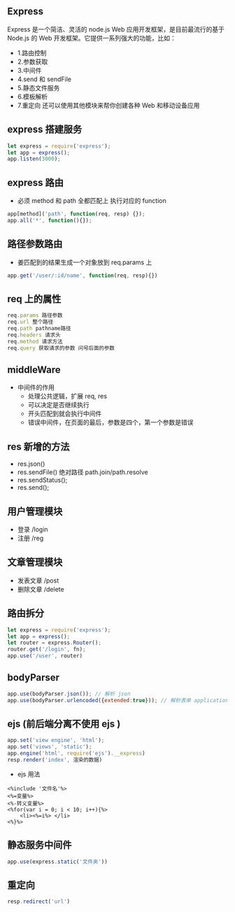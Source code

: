 ## Express
Express 是一个简洁、灵活的 node.js Web 应用开发框架，是目前最流行的基于 Node.js 的 Web 开发框架。它提供一系列强大的功能，比如：
- 1.路由控制
- 2.参数获取
- 3.中间件
- 4.send 和 sendFile
- 5.静态文件服务
- 6.模板解析
- 7.重定向
还可以使用其他模块来帮你创建各种 Web 和移动设备应用

## express 搭建服务
``` javascript
let express = require('express');
let app = express();
app.listen(3000);
```

## express 路由
- 必须 method 和 path 全都匹配上 执行对应的 function
``` JavaScript
app[method]('path', function(req, resp) {});
app.all('*', function(){});
```

## 路径参数路由
- 姜匹配到的结果生成一个对象放到 req.params 上
``` JavaScript
app.get('/user/:id/name', function(req, resp){})
```

## req 上的属性
``` JavaScript
req.params 路径参数
req.url 整个路径
req.path pathname路径
req.headers 请求头
req.method 请求方法
req.query 获取请求的参数 问号后面的参数
```

## middleWare 
- 中间件的作用
    - 处理公共逻辑，扩展 req, res
    - 可以决定是否继续执行
    - 开头匹配到就会执行中间件
    - 错误中间件，在页面的最后，参数是四个，第一个参数是错误

## res 新增的方法
- res.json()
- res.sendFile() 绝对路径 path.join/path.resolve
- res.sendStatus();
- res.send();

## 用户管理模块
- 登录  /login
- 注册  /reg
## 文章管理模块
- 发表文章  /post
- 删除文章  /delete

## 路由拆分
``` JavaScript
let express = require('express');
let app = express();
let router = express.Router();
router.get('/login', fn);
app.use('/user', router)
```

## bodyParser
``` JavaScript
app.use(bodyParser.json()); // 解析 json
app.use(bodyParser.urlencoded({extended:true})); // 解析表单 application/x-www-form-urlencoded
```

## ejs (前后端分离不使用 ejs )
``` JavaScript
app.set('view engine', 'html');
app.set('views', 'static');
app.engine('html', require('ejs').__express)
resp.render('index', 渲染的数据)
```
- ejs 用法
``` ejs
<%include '文件名'%>
<%=变量%>
<%-转义变量%>
<%for(var i = 0; i < 10; i++){%>
    <li><%=i%> </li>
<%}%>
```

## 静态服务中间件
``` JavaScript
app.use(express.static('文件夹'))
```

## 重定向
``` JavaScript
resp.redirect('url')
```